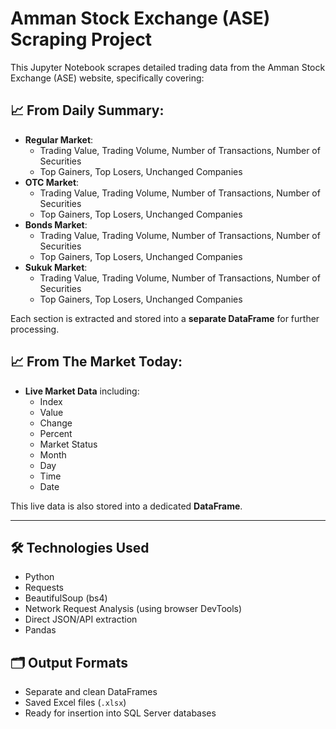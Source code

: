 # Amman Stock Exchange (ASE) Scraping Project

This Jupyter Notebook scrapes detailed trading data from the Amman Stock Exchange (ASE) website, specifically covering:

## 📈 From Daily Summary:
- **Regular Market**:
  - Trading Value, Trading Volume, Number of Transactions, Number of Securities
  - Top Gainers, Top Losers, Unchanged Companies
- **OTC Market**:
  - Trading Value, Trading Volume, Number of Transactions, Number of Securities
  - Top Gainers, Top Losers, Unchanged Companies
- **Bonds Market**:
  - Trading Value, Trading Volume, Number of Transactions, Number of Securities
  - Top Gainers, Top Losers, Unchanged Companies
- **Sukuk Market**:
  - Trading Value, Trading Volume, Number of Transactions, Number of Securities
  - Top Gainers, Top Losers, Unchanged Companies

Each section is extracted and stored into a **separate DataFrame** for further processing.

## 📈 From The Market Today:
- **Live Market Data** including:
  - Index
  - Value
  - Change
  - Percent
  - Market Status
  - Month
  - Day
  - Time
  - Date

This live data is also stored into a dedicated **DataFrame**.

---

## 🛠️ Technologies Used
- Python
- Requests
- BeautifulSoup (bs4)
- Network Request Analysis (using browser DevTools)
- Direct JSON/API extraction
- Pandas

## 🗂️ Output Formats
- Separate and clean DataFrames
- Saved Excel files (`.xlsx`)
- Ready for insertion into SQL Server databases

